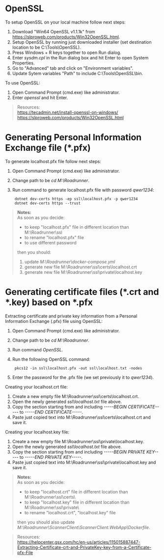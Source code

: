 # OpenSSL 

To setup OpenSSL on your local machine follow next steps:

1. Download "Win64 OpenSSL v1.1.1k" from https://slproweb.com/products/Win32OpenSSL.html.
2. Setup OpenSSL by running just downloaded installer (set destination location to be C:\Tools\OpenSSL).
3. Press Windows + R keys together to open Run dialog. 
4. Enter *sysdm.cpl* in the Run dialog box and hit Enter to open System Properties. 
5. Go to "Advanced" tab and click on "Environment variables".
6. Update Sytem variables "Path" to include C:\Tools\OpenSSL\bin.

To use OpenSSL:

1. Open Command Prompt (cmd.exe) like administrator.
2. Enter *openssl* and hit Enter.

>Resources:<br>
https://tecadmin.net/install-openssl-on-windows/<br>
https://slproweb.com/products/Win32OpenSSL.html


# Generating Personal Information Exchange file (*.pfx) 

To generate localhost.pfx file follow next steps:

1. Open Command Prompt (cmd.exe) like administrator.
2. Change path to be *cd M:\Roadrunner*.
3. Run command to generate localhost.pfx file with password *qwer1234*:
        
        dotnet dev-certs https -ep ssl\localhost.pfx -p qwer1234
        dotnet dev-certs https --trust

>**Notes:**<br>
>As soon as you decide:
>- to keep "localhost.pfx" file in different location than M:\Roadrunner\ssl 
>- to rename "localhost.pfx" file
>- to use different password
>
>then you should: 
> 1. update *M:\Roadrunner\docker-compose.yml*
> 2. generate new file M:\Roadrunner\ssl\certs\localhost.crt 
> 3. generate new file M:\Roadrunner\ssl\private\localhost.key


# Generating certificate files (*.crt and *.key) based on *.pfx

Extracting certificate and private key information from a Personal Information Exchange (.pfx) file using OpenSSL:

1. Open Command Prompt (cmd.exe) like administrator.
2. Change path to be *cd M:\Roadrunner*.
3. Run command *OpenSSL*.
4. Run the following OpenSSL command:
        
        pkcs12 -in ssl\localhost.pfx -out ssl\localhost.txt -nodes

5. Enter the password for the .pfx file (we set previously it to *qwer1234*).

Creating your localhost.crt file: 

1. Create a new empty file M:\Roadrunner\ssl\certs\localhost.crt.
2. Open the newly generated *ssl\localhost.txt* file above.
3. Copy the section starting from and including *-----BEGIN CERTIFICATE-----* to *-----END CERTIFICATE-----*.
4. Paste just copied text into M:\Roadrunner\ssl\certs\localhost.crt and save it.

Creating your localhost.key file: 

1. Create a new empty file M:\Roadrunner\ssl\private\localhost.key.
2. Open the newly generated *ssl\localhost.txt* file above.
3. Copy the section starting from and including *-----BEGIN PRIVATE KEY-----* to *-----END PRIVATE KEY-----*.
4. Paste just copied text into M:\Roadrunner\ssl\private\localhost.key and save it.

>**Notes:**<br>
>As soon as you decide:
>- to keep "localhost.crt" file in different location than M:\Roadrunner\ssl\certs\ 
>- to keep "localhost.key" file in different location than M:\Roadrunner\ssl\private\ 
>- to rename "localhost.crt", "localhost.key" file
>
>then you should also update *M:\Roadrunner\ScannerClient\ScannerClient.WebApp\Dockerfile*.

>Resources:<br>
https://helpcenter.gsx.com/hc/en-us/articles/115015887447-Extracting-Certificate-crt-and-PrivateKey-key-from-a-Certificate-pfx-File